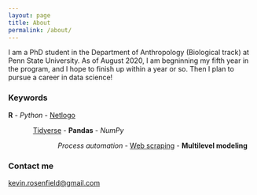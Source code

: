 ```yaml
---
layout: page
title: About
permalink: /about/
---
```


I am  a PhD student in the Department of Anthropology (Biological track) at Penn State University. As of August 2020, I am begninning my fifth year in the program, and I hope to finish up within a year or so. Then I plan to pursue a career in data science!

### Keywords
<b>R</b> - <i>Python</i> - <u>Netlogo</u>  
<p style="margin-left:10%;"><u>Tidyerse</u> - <b>Pandas</b> - <i>NumPy</i></p>
<p style="margin-left:20%;"><i>Process automation</i> - <u>Web scraping</u> - <b>Multilevel modeling</b></p>  
  
### Contact me

[kevin.rosenfield@gmail.com](mailto:kevin.rosenfield@gmail.com)
